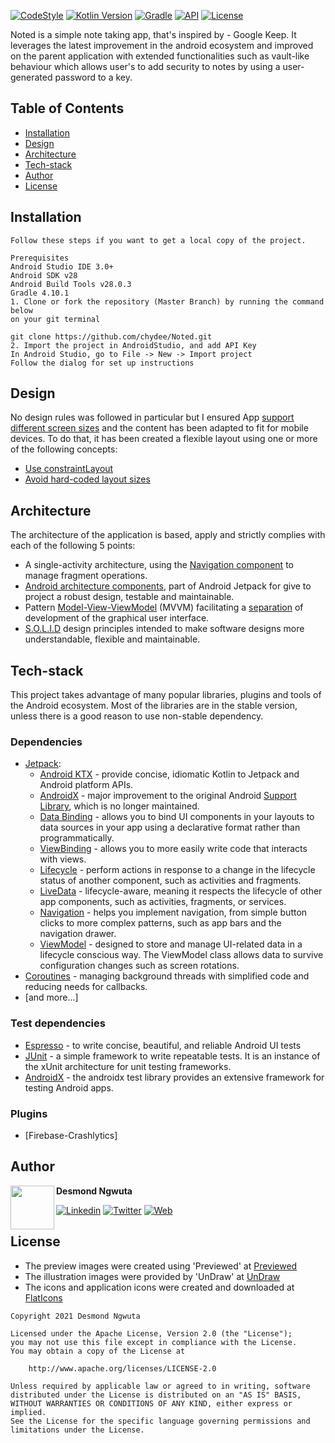 [![CodeStyle](https://img.shields.io/badge/code%20style-%E2%9D%A4-FF4081.svg)](https://ktlint.github.io/)
[![Kotlin Version](https://img.shields.io/badge/kotlin-1.4.10-blue.svg)](http://kotlinlang.org/)
[![Gradle](https://lv.binarybabel.org/catalog-api/gradle/latest.svg)](https://lv.binarybabel.org/catalog/gradle/latest)
[![API](https://img.shields.io/badge/API-21%2B-blue.svg?style=flat)](https://android-arsenal.com/api?level=21)
[![License](https://img.shields.io/badge/License-Apache%202.0-lightgrey.svg)](http://www.apache.org/licenses/LICENSE-2.0)

 Noted is a simple note taking app, that's inspired by - Google Keep. It leverages the latest improvement in the android ecosystem and improved on the parent application
 with extended functionalities such as vault-like behaviour which allows user's to add security to notes by using a user-generated password to a key.

 ## Table of Contents

-   [Installation](https://github.com/chydee/Noted#nstallation)
-   [Design](https://github.com/chydee/Noted#design)
-   [Architecture](https://github.com/chydee/Noted#architecture)
-   [Tech-stack](https://github.com/chydee/Noted#tech-stack)
-   [Author](https://github.com/chydee/Noted#author)
-   [License](https://github.com/chydee/Noted#license)

 ## Installation
    Follow these steps if you want to get a local copy of the project.

    Prerequisites
    Android Studio IDE 3.0+
    Android SDK v28
    Android Build Tools v28.0.3
    Gradle 4.10.1
    1. Clone or fork the repository (Master Branch) by running the command below
    on your git terminal

    git clone https://github.com/chydee/Noted.git
    2. Import the project in AndroidStudio, and add API Key
    In Android Studio, go to File -> New -> Import project
    Follow the dialog for set up instructions


 ## Design

 No design rules was followed in particular but I ensured App [support different screen sizes](https://developer.android.com/training/multiscreen/screensizes) and the content has been adapted to fit for mobile devices. To do that, it has been created a flexible layout using one or more of the following concepts:

 -   [Use constraintLayout](https://developer.android.com/training/multiscreen/screensizes#ConstraintLayout)
 -   [Avoid hard-coded layout sizes](https://developer.android.com/training/multiscreen/screensizes#TaskUseWrapMatchPar)

 ## Architecture

 The architecture of the application is based, apply and strictly complies with each of the following 5 points:

 -   A single-activity architecture, using the [Navigation component](https://developer.android.com/guide/navigation/navigation-getting-started) to manage fragment operations.
 -   [Android architecture components](https://developer.android.com/topic/libraries/architecture/), part of Android Jetpack for give to project a robust design, testable and maintainable.
 -   Pattern [Model-View-ViewModel](https://en.wikipedia.org/wiki/Model%E2%80%93view%E2%80%93viewmodel) (MVVM) facilitating a [separation](https://en.wikipedia.org/wiki/Separation_of_concerns) of development of the graphical user interface.
 -   [S.O.L.I.D](https://en.wikipedia.org/wiki/SOLID) design principles intended to make software designs more understandable, flexible and maintainable.

 ## Tech-stack

 This project takes advantage of many popular libraries, plugins and tools of the Android ecosystem. Most of the libraries are in the stable version, unless there is a good reason to use non-stable dependency.

 ### Dependencies

 -   [Jetpack](https://developer.android.com/jetpack):
     -   [Android KTX](https://developer.android.com/kotlin/ktx.html) - provide concise, idiomatic Kotlin to Jetpack and Android platform APIs.
     -   [AndroidX](https://developer.android.com/jetpack/androidx) - major improvement to the original Android [Support Library](https://developer.android.com/topic/libraries/support-library/index), which is no longer maintained.
     -   [Data Binding](https://developer.android.com/topic/libraries/data-binding/) - allows you to bind UI components in your layouts to data sources in your app using a declarative format rather than programmatically.
     -   [ViewBinding](https://developer.android.com/topic/libraries/view-binding) - allows you to more easily write code that interacts with views.
     -   [Lifecycle](https://developer.android.com/topic/libraries/architecture/lifecycle) - perform actions in response to a change in the lifecycle status of another component, such as activities and fragments.
     -   [LiveData](https://developer.android.com/topic/libraries/architecture/livedata) - lifecycle-aware, meaning it respects the lifecycle of other app components, such as activities, fragments, or services.
     -   [Navigation](https://developer.android.com/guide/navigation/) - helps you implement navigation, from simple button clicks to more complex patterns, such as app bars and the navigation drawer.
     -   [ViewModel](https://developer.android.com/topic/libraries/architecture/viewmodel) - designed to store and manage UI-related data in a lifecycle conscious way. The ViewModel class allows data to survive configuration changes such as screen rotations.
 -   [Coroutines](https://kotlinlang.org/docs/reference/coroutines-overview.html) - managing background threads with simplified code and reducing needs for callbacks.
 -   [and more...]

 ### Test dependencies
 -   [Espresso](https://developer.android.com/training/testing/espresso) - to write concise, beautiful, and reliable Android UI tests
 -   [JUnit](https://github.com/junit-team/junit4) - a simple framework to write repeatable tests. It is an instance of the xUnit architecture for unit testing frameworks.
 -   [AndroidX](https://github.com/android/android-test) - the androidx test library provides an extensive framework for testing Android apps.

 ### Plugins

 -   [Firebase-Crashlytics]

 ## Author

 <a href="https://twitter.com/chydii" target="_blank">
   <img src="https://avatars3.githubusercontent.com/u/40004179?s=460&u=7990bdf203d3d85954a8eb917b577e009d96b2b1&v=4" width="70" align="left">
 </a>

 **Desmond Ngwuta**

 [![Linkedin](https://img.shields.io/badge/-linkedin-grey?logo=linkedin)](https://www.linkedin.com/in/chydeebere/)
 [![Twitter](https://img.shields.io/badge/-twitter-grey?logo=twitter)](https://twitter.com/desmondngwuta)
 [![Web](https://img.shields.io/badge/-web-grey?logo=appveyor)](https://chydee.hashnode.dev/)


 ## License

 * The preview images were created using 'Previewed' at [Previewed](https://previewed.app/)
 * The illustration images were provided by 'UnDraw' at [UnDraw](https://undraw.co/illustrations)
 * The icons and application icons were created and downloaded at [FlatIcons](https://flaticons.com/)

 ```license
 Copyright 2021 Desmond Ngwuta

 Licensed under the Apache License, Version 2.0 (the "License");
 you may not use this file except in compliance with the License.
 You may obtain a copy of the License at

     http://www.apache.org/licenses/LICENSE-2.0

 Unless required by applicable law or agreed to in writing, software
 distributed under the License is distributed on an "AS IS" BASIS,
 WITHOUT WARRANTIES OR CONDITIONS OF ANY KIND, either express or implied.
 See the License for the specific language governing permissions and
 limitations under the License.
 ```
